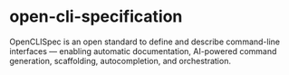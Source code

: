 # open-cli-specification
OpenCLISpec is an open standard to define and describe command-line interfaces — enabling automatic documentation, AI-powered command generation, scaffolding, autocompletion, and orchestration.
